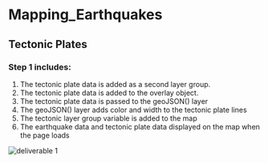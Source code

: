 # Mapping_Earthquakes

## Tectonic Plates

### Step 1 includes:
  1. The tectonic plate data is added as a second layer group.
  2. The tectonic plate data is added to the overlay object.
  3. The tectonic plate data is passed to the geoJSON() layer
  4. The geoJSON() layer adds color and width to the tectonic plate lines
  5. The tectonic layer group variable is added to the map
  6. The earthquake data and tectonic plate data displayed on the map when the page loads

![deliverable 1](https://user-images.githubusercontent.com/91839403/154880534-29fa8d29-60b0-427b-b922-cb6f2298a86c.png)
